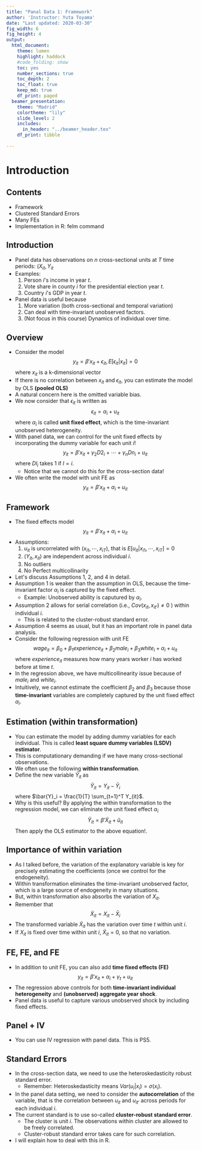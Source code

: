 ```yaml
---
title: "Panal Data 1: Framework"
author: 'Instructor: Yuta Toyama'
date: "Last updated: 2020-03-30"
fig_width: 6 
fig_height: 4 
output: 
  html_document:
    theme: lumen
    highlight: haddock 
    #code_folding: show
    toc: yes
    number_sections: true
    toc_depth: 2
    toc_float: true
    keep_md: true
    df_print: paged
  beamer_presentation:
    theme: "Madrid"
    colortheme: "lily"
    slide_level: 2
    includes:
      in_header: "../beamer_header.tex"
    df_print: tibble
  
---
```


# Introduction

## Contents

- Framework
- Clustered Standard Errors
- Many FEs
- Implementation in R: felm command


## Introduction

- Panel data has observations on $n$ cross-sectional units at $T$ time periods: $(X_{it}, Y_{it}$
- Examples:
    1. Person $i$'s income in year $t$.
    2. Vote share in county $i$ for the presidential election year $t$.
    3. Country $i$'s GDP in year $t$. 
- Panel data is useful because
    1. More variation (both cross-sectional and temporal variation)
    2. Can deal with time-invariant unobserved factors. 
    3. (Not focus in this course) Dynamics of individual over time. 
  
## Overview

- Consider the model
$$
y_{it} = \beta' x_{it} + \epsilon_{it}, E[\epsilon_{it} | x_{it} ] = 0
$$
where $x_{it}$ is a k-dimensional vector
- If there is no correlation between $x_{it}$ and $\epsilon_{it}$, you can estimate the model by OLS **(pooled OLS)**
- A natural concern here is the omitted variable bias. 
- We now consider that $\epsilon_{it}$ is written as
$$
\epsilon_{it} = \alpha_i + u_{it}
$$
where $\alpha_i$ is called **unit fixed effect**, which is the time-invariant unobserved heterogeneity. 
- With panel data, we can control for the unit fixed effects by incorporating the dummy variable for each unit $i$!
$$
y_{it} = \beta' x_{it} + \gamma_2 D2_i + \cdots + \gamma_n Dn_i + u_{it}
$$
where $Dl_i$ takes 1 if $l=i$. 
    - Notice that we cannot do this for the cross-section data!
- We often write the model with unit FE as 
$$
y_{it} = \beta' x_{it} + \alpha_i + u_{it}
$$

## Framework
- The fixed effects model
$$
y_{it} = \beta' x_{it} + \alpha_i + u_{it}
$$
- Assumptions:
    1. $u_{it}$ is uncorrelated with $(x_{i1},\cdots, x_{iT})$, that is $E[u_{it}|x_{i1},\cdots, x_{iT} ] = 0$
    2. $(Y_{it}, x_{it})$ are independent across individual $i$.
    3. No outliers
    4. No Perfect multicollinarity
- Let's discuss Assumptions 1, 2, and 4 in detail. 
- Assumption 1 is weaker than the assumption in OLS, because the time-invariant factor $\alpha_i$ is captured by the fixed effect.
    - Example: Unobserved ability is caputured by $\alpha_i$.
- Assumption 2 allows for serial correlation (i.e., $Cov(x_{it},x_{it'} ) \neq 0$ ) within individual $i$.
    - This is related to the cluster-robust standard error. 
- Assumption 4 seems as usual, but it has an important role in panel data analysis.
- Consider the following regression with unit FE
$$
wage_{it} = \beta_0 + \beta_1 experience_{it} + \beta_2 male_{i} + \beta_3 white_{i} + \alpha_i + u_{it}
$$
where $experience_{it}$ measures how many years worker $i$ has worked before at time $t$.
- In the regression above, we have multicollinearity issue because of $male_{i}$ and $white_{i}$.
- Intuitively, we cannot estimate the coefficient $\beta_2$ and $\beta_3$ because those **time-invariant** variables are completely captured by the unit fixed effect $\alpha_i$. 

## Estimation (within transformation)

- You can estimate the model by adding dummy variables for each individual. This is called **least square dummy variables (LSDV) estimator**.
- This is computationary demanding if we have many cross-sectional observations. 
- We often use the following **within transformation**.
- Define the new variable $\tilde{Y}_{it}$ as 
$$
\tilde{Y}_{it} = Y_{it} - \bar{Y}_i
$$
where $\bar{Y}_i = \frac{1}{T} \sum_{t=1}^T Y_{it}$. 
- Why is this useful? By applying the within transformation to the regression model, we can eliminate the unit fixed effect $\alpha_i$
$$
\tilde{Y}_{it} = \beta' \tilde{X}_{it} + \tilde{u}_{it}
$$
Then apply the OLS estimator to the above equation!.

## Importance of within variation

- As I talked before, the variation of the explanatory variable is key for precisely estimating the coefficients (once we control for the endogeneity).
- Within transformation eliminates the time-invariant unobserved factor, which is a large source of endogeneity in many situations. 
- But, within transformation also absorbs the variation of $X_{it}$. 
- Remember that 
$$
\tilde{X}_{it} = X_{it} - \bar{X}_i
$$
- The transformed variable $\tilde{X}_{it}$ has the variation over time $t$ within unit $i$.
- If $X_{it}$ is fixed over time within unit $i$, $\tilde{X}_{it} = 0$, so that no variation.

## FE, FE, and FE

- In addition to unit FE, you can also add **time fixed effects (FE)**
$$
y_{it} = \beta' x_{it} + \alpha_i + \gamma_t + u_{it}
$$
- The regression above controls for both **time-invariant individual heterogeneity** and **(unobserved) aggregate year shock**.
- Panel data is useful to capture various unobserved shock by including fixed effects.

## Panel + IV

- You can use IV regression with panel data. This is PS5.

## Standard Errors

- In the cross-section data, we need to use the heteroskedasticity robust standard error.
    - Remember: Heteroskedasticity means $Var(u_i | x_i) = \sigma(x_i)$.
- In the panel data setting, we need to consider the **autocorrelation** of the variable, that is the correlation between $u_{it}$ and $u_{it'}$ across periods for each individual $i$.
- The current standard is to use so-called **cluster-robust standard error**.
    - The cluster is unit $i$. The observations within cluster are allowed to be freely correlated. 
    - Cluster-robust standard error takes care for such correlation. 
- I will explain how to deal with this in R. 


